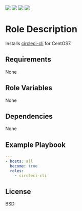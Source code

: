 [![](https://github.com/ansible-roles-matsumura/circleci-cli/workflows/yamllint/badge.svg)](https://github.com/ansible-roles-matsumura/circleci-cli/actions?query=workflow%3Ayamllint)
[![](https://github.com/ansible-roles-matsumura/circleci-cli/workflows/ansible-playbook/badge.svg)](https://github.com/ansible-roles-matsumura/circleci-cli/actions?query=workflow%3Aansible-playbook)
[![](https://github.com/ansible-roles-matsumura/circleci-cli/workflows/ansible-lint/badge.svg)](https://github.com/ansible-roles-matsumura/circleci-cli/actions?query=workflow%3Aansible-lint)
[![](https://github.com/ansible-roles-matsumura/circleci-cli/workflows/trailing%20whitespace/badge.svg)](https://github.com/ansible-roles-matsumura/circleci-cli/actions?query=workflow%3A%22trailing+whitespace%22)

Role Description
=========

Installs [circleci-cli](https://github.com/CircleCI-Public/circleci-cli) for CentOS7.

Requirements
------------

None

Role Variables
--------------

None

Dependencies
------------

None

Example Playbook
----------------

```YAML
---
- hosts: all
  become: true
  roles:
    - circleci-cli
```

License
-------

BSD
